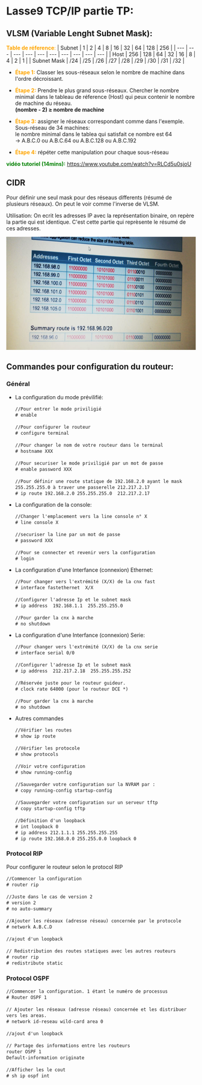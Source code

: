 # Lasse9 TCP/IP partie TP:
## VLSM (Variable Lenght Subnet Mask):
<span style="color:orange">**Table de réference**:</span>
| Subnet | 1 | 2 | 4 | 8 | 16 | 32 | 64 | 128 | 256 |
| --- | --- | --- | --- | --- | --- | --- | --- | --- | --- |
| Host |  256 | 128 | 64 | 32 | 16 | 8 | 4 | 2 | 1 |
| Subnet Mask | /24 | /25 | /26 | /27 | /28 | /29 | /30 | /31 | /32 |

- <span style="color:orange">**Étape 1:**</span> Classer les sous-réseaux selon le nombre de machine dans l'ordre décroissant.

- <span style="color:orange">**Étape 2:**</span>
Prendre le plus grand sous-réseaux. Chercher le nombre minimal dans le tableau de réference (Host) qui peux contenir le nombre de machine du réseau. <br>**(nombre - 2) ≥ nombre de machine**

- <span style="color:orange">**Étape 3:**</span> assigner le réseaux correspondant comme dans l'exemple. Sous-réseau de 34 machines:<br>le nombre minimal dans le tablea qui satisfait ce nombre est 64 <br>-> A.B.C.0 ou A.B.C.64 ou A.B.C.128 ou A.B.C.192

- <span style="color:orange">**Étape 4:**</span> répéter cette manipulation pour chaque sous-réseau

<span style="color:green">**vidéo tutoriel (14mins):**</span>  https://www.youtube.com/watch?v=RLCd5u0sjoU

## CIDR

Pour définir une seul mask pour des réseaus differents (résumé de plusieurs réseaux). On peut le voir comme l'inverse de VLSM.

Utilisation: On ecrit les adresses IP avec la représentation binaire, on repère la partie qui est identique. C'est cette partie qui reprèsente le résumé de ces adresses.

<img src="CIDR.jpeg" width="800" height="300"/>



## Commandes pour configuration du routeur:
### Général
<ul>
<li> La configuration du mode prévilifié:

```
//Pour entrer le mode priviligié
# enable

//Pour configurer le routeur
# configure terminal 

//Pour changer le nom de votre routeur dans le terminal
# hostname XXX

//Pour securiser le mode priviligié par un mot de passe
# enable password XXX

//Pour définir une route statique de 192.168.2.0 ayant le mask 255.255.255.0 à traver une passerelle 212.217.2.17
# ip route 192.168.2.0 255.255.255.0  212.217.2.17
```
</li>
<li>La configuration de la console:

```
//Changer l'emplacement vers la line console n° X
# line console X

//securiser la line par un mot de passe
# password XXX

//Pour se connecter et revenir vers la configuration
# login
```
</li>
<li>La configuration d'une Interfance (connexion) Ethernet:

```
//Pour changer vers l'extrémité (X/X) de la cnx fast
# interface fastethernet  X/X

//Configurer l'adresse Ip et le subnet mask
# ip address  192.168.1.1  255.255.255.0 

//Pour garder la cnx à marche
# no shutdown
```
</li>
<li>La configuration d'une Interfance (connexion) Serie:

```
//Pour changer vers l'extrémité (X/X) de la cnx serie
# interface serial 0/0

//Configurer l'adresse Ip et le subnet mask
# ip address  212.217.2.18  255.255.255.252

//Réservée juste pour le routeur guideur.
# clock rate 64000 (pour le routeur DCE *)

//Pour garder la cnx à marche
# no shutdown
```
</li>
<li> Autres commandes

```
//Vérifier les routes
# show ip route

//Vérifier les protocole
# show protocols

//Voir votre configuration
# show running-config

//Sauvegarder votre configuration sur la NVRAM par :
# copy running-config startup-config

//Sauvegarder votre configuration sur un serveur tftp
# copy startup-config tftp

//Définition d'un loopback
# int loopback 0
# ip address 212.1.1.1 255.255.255.255
# ip route 192.168.0.0 255.255.0.0 loopback 0
```
</li>
</ul>

### Protocol RIP
Pour configurer le routeur selon le protocol RIP
```
//Commencer la configuration
# router rip

//Juste dans le cas de version 2
# version 2
# no auto-summary

//Ajouter les réseaux (adresse réseau) concernée par le protocole
# network A.B.C.D

//ajout d'un loopback

// Redistribution des routes statiques avec les autres routeurs 
# router rip
# redistribute static
```
### Protocol OSPF

```
//Commencer la configuration. 1 étant le numéro de processus
# Router OSPF 1

// Ajouter les réseaux (adresse réseau) concernée et les distribuer vers les areas.
# network id-reseau wild-card area 0

//ajout d'un loopback

// Partage des informations entre les routeurs
router OSPF 1
Default-information originate

//Afficher les le cout 
# sh ip ospf int
```